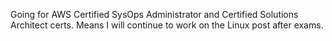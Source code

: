 Going for AWS Certified SysOps Administrator and Certified Solutions Architect certs.
Means I will continue to work on the Linux post after exams.
